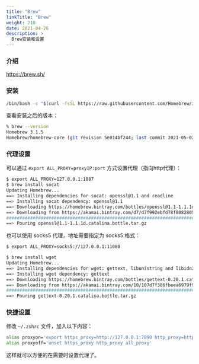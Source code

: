 ```yaml
---
title: "Brew"
linkTitle: "Brew"
weight: 210
date: 2021-04-26
description: >
  Brew安装和设置
---
```




### 介绍

https://brew.sh/

### 安装

```bash
/bin/bash -c "$(curl -fsSL https://raw.githubusercontent.com/Homebrew/install/HEAD/install.sh)"
```

查看安装之后的版本：

```bash
% brew --version
Homebrew 3.1.5
Homebrew/homebrew-core (git revision 5e014bf244; last commit 2021-05-02)
```

### 代理设置

可以通过  `export ALL_PROXY=proxyIP:port` 方式设置代理（指向http代理）：

```bash
$ export ALL_PROXY=127.0.0.1:1087
$ brew install socat
Updating Homebrew...
==> Installing dependencies for socat: openssl@1.1 and readline
==> Installing socat dependency: openssl@1.1
==> Downloading https://homebrew.bintray.com/bottles/openssl@1.1-1.1.1d.catalina
==> Downloading from https://akamai.bintray.com/d7/d7f992ebfd78f80828051f6dc6a1a
######################################################################## 100.0%
==> Pouring openssl@1.1-1.1.1d.catalina.bottle.tar.gz

```

也可以使用 socks5 代理，地址需要指定为 socks5 格式：

```bash
$ export ALL_PROXY=socks5://127.0.0.1:11080

$ brew install wget
Updating Homebrew...
==> Installing dependencies for wget: gettext, libunistring and libidn2
==> Installing wget dependency: gettext
==> Downloading https://homebrew.bintray.com/bottles/gettext-0.20.1.catalina.bot
==> Downloading from https://akamai.bintray.com/10/107d7f386fbeea6979f9376cdbbcf
######################################################################## 100.0%
==> Pouring gettext-0.20.1.catalina.bottle.tar.gz
```

### 快捷设置

修改 `~/.zshrc` 文件，加入以下内容：

```zsh
alias proxyon='export https_proxy=http://127.0.0.1:7890 http_proxy=http://127.0.0.1:7890 all_proxy=socks5://127.0.0.1:7890'
alias proxyoff='unset https_proxy http_proxy all_proxy'
```

这样就可以方便的在需要时设置代理了。